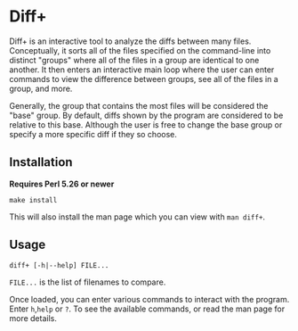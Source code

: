 # Diff+
Diff+ is an interactive tool to analyze the diffs between many files. Conceptually, it sorts all of the files specified on the command-line into distinct "groups" where all of the files in a group are identical to one another. It then enters an interactive main loop where the user can enter commands to view the difference between groups, see all of the files in a group, and more.

Generally, the group that contains the most files will be considered the "base" group. By default, diffs shown by the program are considered to be relative to this base. Although the user is free to change the base group or specify a more specific diff if they so choose.

## Installation
**Requires Perl 5.26 or newer**
```
make install
```
This will also install the man page which you can view with `man diff+`.

## Usage
```
diff+ [-h|--help] FILE...
```
`FILE...` is the list of filenames to compare.

Once loaded, you can enter various commands to interact with the program. Enter `h`,`help` or `?`. To see the available commands, or
read the man page for more details.